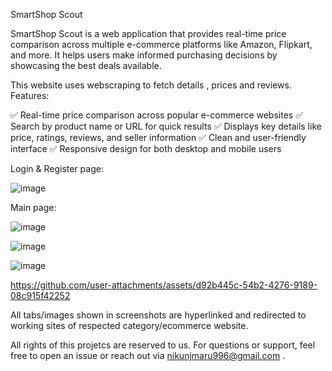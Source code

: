 SmartShop Scout

SmartShop Scout is a web application that provides real-time price comparison across multiple e-commerce platforms like Amazon, Flipkart, and more. It helps users make informed purchasing decisions by showcasing the best deals available.

This website uses webscraping to fetch details , prices and reviews. 
Features:

✅ Real-time price comparison across popular e-commerce websites
✅ Search by product name or URL for quick results
✅ Displays key details like price, ratings, reviews, and seller information
✅ Clean and user-friendly interface
✅ Responsive design for both desktop and mobile users


Login & Register page: 

![image](https://github.com/user-attachments/assets/db8508c7-7d81-4bf7-a611-c6a8cd9829bf)



Main page: 

![image](https://github.com/user-attachments/assets/a747896d-1025-41ab-847c-832a8b077ba0)

![image](https://github.com/user-attachments/assets/57000e8a-1e67-4b10-8e77-129b4406805b)

![image](https://github.com/user-attachments/assets/3f723b78-89ff-48d5-b78a-d36474c53db1)


https://github.com/user-attachments/assets/d92b445c-54b2-4276-9189-08c915f42252


All tabs/images shown in screenshots are hyperlinked and redirected to working sites of respected category/ecommerce website.



All rights of this projetcs are reserved to us.
For questions or support, feel free to open an issue or reach out via nikunjmaru996@gmail.com .
